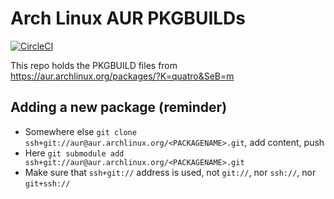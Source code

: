 # Arch Linux AUR PKGBUILDs

[![CircleCI](https://circleci.com/gh/Qu4tro/aur.svg?style=svg)](https://circleci.com/gh/qu4tro/aur)

This repo holds the PKGBUILD files from https://aur.archlinux.org/packages/?K=quatro&SeB=m

## Adding a new package (reminder)

* Somewhere else `git clone ssh+git://aur@aur.archlinux.org/<PACKAGENAME>.git`, add content, push
* Here `git submodule add ssh+git://aur@aur.archlinux.org/<PACKAGENAME>.git`
* Make sure that `ssh+git://` address is used, not `git://`, nor `ssh://`, nor `git+ssh://`
